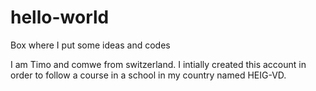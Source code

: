 # hello-world
Box where I put some ideas and codes


I am Timo and comwe from switzerland. I intially created this account in order to follow a course in a school in my country named HEIG-VD.
